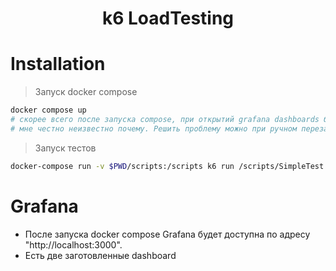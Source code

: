 <div align="center">
	     <h1>k6 LoadTesting</h1>
</div>

# Installation
> Запуск docker compose
```bash
docker compose up
# скорее всего после запуска compose, при открытий grafana dashboards будет кричать об ошибки,
# мне честно неизвестно почему. Решить проблему можно при ручном перезапуске контейнера grafana
```

> Запуск тестов
```bash
docker-compose run -v $PWD/scripts:/scripts k6 run /scripts/SimpleTest.js
```

# Grafana
- После запуска docker compose Grafana будет доступна по адресу "http://localhost:3000".
- Есть две заготовленные dashboard
